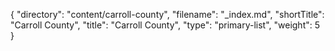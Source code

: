 {
  "directory": "content/carroll-county",
  "filename": "_index.md",
  "shortTitle": "Carroll County",
  "title": "Carroll County",
  "type": "primary-list",
  "weight": 5
}
